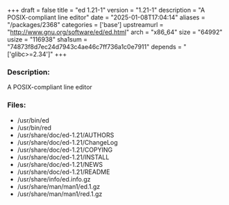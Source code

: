 +++
draft = false
title = "ed 1.21-1"
version = "1.21-1"
description = "A POSIX-compliant line editor"
date = "2025-01-08T17:04:14"
aliases = "/packages/2368"
categories = ['base']
upstreamurl = "http://www.gnu.org/software/ed/ed.html"
arch = "x86_64"
size = "64992"
usize = "116938"
sha1sum = "74873f8d7ec24d7943c4ae46c7ff736a1c0e7911"
depends = "['glibc>=2.34']"
+++
### Description: 
A POSIX-compliant line editor

### Files: 
* /usr/bin/ed
* /usr/bin/red
* /usr/share/doc/ed-1.21/AUTHORS
* /usr/share/doc/ed-1.21/ChangeLog
* /usr/share/doc/ed-1.21/COPYING
* /usr/share/doc/ed-1.21/INSTALL
* /usr/share/doc/ed-1.21/NEWS
* /usr/share/doc/ed-1.21/README
* /usr/share/info/ed.info.gz
* /usr/share/man/man1/ed.1.gz
* /usr/share/man/man1/red.1.gz
